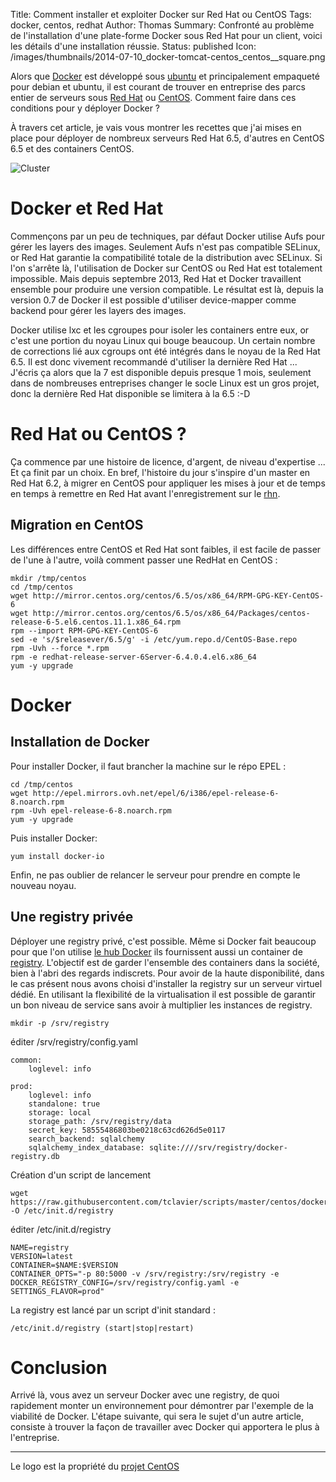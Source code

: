 Title: Comment installer et exploiter Docker sur Red Hat ou CentOS
Tags: docker, centos, redhat
Author: Thomas
Summary: Confronté au problème de l'installation d'une plate-forme Docker sous Red Hat pour un client, voici les détails d'une installation réussie.
Status: published
Icon: /images/thumbnails/2014-07-10_docker-tomcat-centos_centos__square.png

Alors que [Docker](http://www.docker.com/) est développé sous [ubuntu](http://www.ubuntu.com/) et principalement empaqueté pour debian et ubuntu, il est courant de trouver en entreprise des parcs entier de serveurs sous [Red Hat](http://www.redhat.com/) ou [CentOS](https://www.centos.org/).
Comment faire dans ces conditions pour y déployer Docker ?

À travers cet article, je vais vous montrer les recettes que j'ai mises en place pour déployer de nombreux serveurs Red Hat 6.5, d'autres en CentOS 6.5 et des containers CentOS.

![Cluster]({filename}/images/2014-07-10_docker-tomcat-centos_centos_large.png)

# Docker et Red Hat

Commençons par un peu de techniques, par défaut Docker utilise Aufs pour gérer les layers des images. 
Seulement Aufs n'est pas compatible SELinux, or Red Hat garantie la compatibilité totale de la distribution avec SELinux. 
Si l'on s'arrête là, l'utilisation de Docker sur CentOS ou Red Hat est totalement impossible. 
Mais depuis septembre 2013, Red Hat et Docker travaillent ensemble pour produire une version compatible. 
Le résultat est là, depuis la version 0.7 de Docker il est possible d'utiliser device-mapper comme backend pour gérer les layers des images. 

Docker utilise lxc et les cgroupes pour isoler les containers entre eux, or c'est une portion du noyau Linux qui bouge beaucoup. Un certain nombre de corrections lié aux cgroups ont été intégrés dans le noyau de la Red Hat 6.5. Il est donc vivement recommandé d'utiliser la dernière Red Hat ... J'écris ça alors que la 7 est disponible depuis presque 1 mois, seulement dans de nombreuses entreprises changer le socle Linux est un gros projet, donc la dernière Red Hat disponible se limitera à la 6.5 :-D

# Red Hat ou CentOS ?

Ça commence par une histoire de licence, d'argent, de niveau d'expertise ... Et ça finit par un choix.
En bref, l'histoire du jour s'inspire d'un master en Red Hat 6.2, à migrer en CentOS pour appliquer les mises à jour et de temps en temps à remettre en Red Hat avant l'enregistrement sur le [rhn](http://rhn.redhat.com).

## Migration en CentOS 

Les différences entre CentOS et Red Hat sont faibles, il est facile de passer de l'une à l'autre, voilà comment passer une RedHat en CentOS :

    mkdir /tmp/centos
    cd /tmp/centos
    wget http://mirror.centos.org/centos/6.5/os/x86_64/RPM-GPG-KEY-CentOS-6
    wget http://mirror.centos.org/centos/6.5/os/x86_64/Packages/centos-release-6-5.el6.centos.11.1.x86_64.rpm
    rpm --import RPM-GPG-KEY-CentOS-6
    sed -e 's/$releasever/6.5/g' -i /etc/yum.repo.d/CentOS-Base.repo
    rpm -Uvh --force *.rpm
    rpm -e redhat-release-server-6Server-6.4.0.4.el6.x86_64
    yum -y upgrade


# Docker
## Installation de Docker

Pour installer Docker, il faut brancher la machine sur le répo EPEL : 

    cd /tmp/centos
    wget http://epel.mirrors.ovh.net/epel/6/i386/epel-release-6-8.noarch.rpm
    rpm -Uvh epel-release-6-8.noarch.rpm
    yum -y upgrade

Puis installer Docker:

    yum install docker-io

Enfin, ne pas oublier de relancer le serveur pour prendre en compte le nouveau noyau.

## Une registry privée

Déployer une registry privé, c'est possible. Même si Docker fait beaucoup pour que l'on utilise [le hub Docker](https://hub.docker.com/) ils fournissent aussi un container de [registry](https://github.com/dotcloud/docker-registry).
L'objectif est de garder l'ensemble des containers dans la société, bien à l'abri des regards indiscrets. 
Pour avoir de la haute disponibilité, dans le cas présent nous avons choisi d'installer la registry sur un serveur virtuel dédié. En utilisant la flexibilité de la virtualisation il est possible de garantir un bon niveau de service sans avoir à multiplier les instances de registry.

    mkdir -p /srv/registry

éditer /srv/registry/config.yaml

    common:
        loglevel: info

    prod:
        loglevel: info
        standalone: true
        storage: local
        storage_path: /srv/registry/data
        secret_key: 58555486803be0218c63cd626d5e0117
        search_backend: sqlalchemy
        sqlalchemy_index_database: sqlite:////srv/registry/docker-registry.db

Création d'un script de lancement

    wget https://raw.githubusercontent.com/tclavier/scripts/master/centos/docker_container_init_script  -O /etc/init.d/registry

éditer /etc/init.d/registry

    NAME=registry
    VERSION=latest
    CONTAINER=$NAME:$VERSION
    CONTAINER_OPTS="-p 80:5000 -v /srv/registry:/srv/registry -e DOCKER_REGISTRY_CONFIG=/srv/registry/config.yaml -e SETTINGS_FLAVOR=prod"

La registry est lancé par un script d'init standard :

    /etc/init.d/registry (start|stop|restart)

# Conclusion

Arrivé là, vous avez un serveur Docker avec une registry, de quoi rapidement monter un environnement pour démontrer par l'exemple de la viabilité de Docker.
L'étape suivante, qui sera le sujet d'un autre article, consiste à trouver la façon de travailler avec Docker qui apportera le plus à l'entreprise.

---
Le logo est la propriété du [projet CentOS](http://centos.org)
